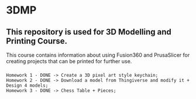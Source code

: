 # 3DMP

## This repository is used for 3D Modelling and Printing Course.

This course contains information about using Fusion360 and PrusaSlicer for creating projects that can be printed for further use.

###

	Homework 1 - DONE -> Create a 3D pixel art style keychain;
	Homework 2 - DONE -> Download a model from Thingiverse and modify it + Design 4 models;
	Homework 3 - DONE -> Chess Table + Pieces;
